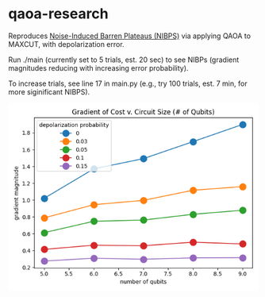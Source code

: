 # qaoa-research

Reproduces [Noise-Induced Barren Plateaus (NIBPS)](https://arxiv.org/pdf/2007.14384v3.pdf) via applying QAOA to MAXCUT, with depolarization error.

Run ./main (currently set to 5 trials, est. 20 sec) to see NIBPs (gradient magnitudes reducing with increasing error probability).

To increase trials, see line 17 in main.py (e.g., try 100 trials, est. 7 min, for more siginificant NIBPS).

![Gradient v. Circuit Size (1000 trials)](images/gradient-v-circuit-size.png "1000 trials, est. 45 min")
